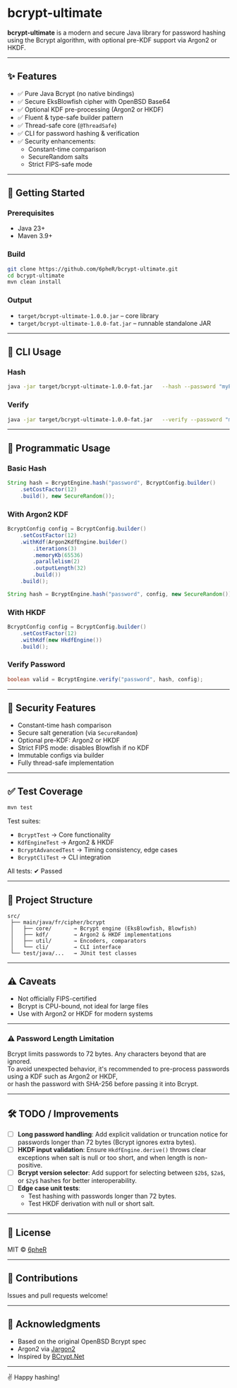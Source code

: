 # bcrypt-ultimate

**bcrypt-ultimate** is a modern and secure Java library for password hashing using the Bcrypt algorithm, with optional pre-KDF support via Argon2 or HKDF.

---

## ✨ Features

* ✅ Pure Java Bcrypt (no native bindings)
* ✅ Secure EksBlowfish cipher with OpenBSD Base64
* ✅ Optional KDF pre-processing (Argon2 or HKDF)
* ✅ Fluent & type-safe builder pattern
* ✅ Thread-safe core (`@ThreadSafe`)
* ✅ CLI for password hashing & verification
* ✅ Security enhancements:
  * Constant-time comparison
  * SecureRandom salts
  * Strict FIPS-safe mode

---

## 🚀 Getting Started

### Prerequisites

* Java 23+
* Maven 3.9+

### Build

```bash
git clone https://github.com/6pheR/bcrypt-ultimate.git
cd bcrypt-ultimate
mvn clean install
```

### Output

* `target/bcrypt-ultimate-1.0.0.jar` – core library
* `target/bcrypt-ultimate-1.0.0-fat.jar` – runnable standalone JAR

---

## 🔧 CLI Usage

### Hash

```bash
java -jar target/bcrypt-ultimate-1.0.0-fat.jar   --hash --password "myPassword123" --cost 12
```

### Verify

```bash
java -jar target/bcrypt-ultimate-1.0.0-fat.jar   --verify --password "myPassword123"   --hashvalue "$2b$12$...."
```

---

## 🧪 Programmatic Usage

### Basic Hash

```java
String hash = BcryptEngine.hash("password", BcryptConfig.builder()
    .setCostFactor(12)
    .build(), new SecureRandom());
```

### With Argon2 KDF

```java
BcryptConfig config = BcryptConfig.builder()
    .setCostFactor(12)
    .withKdf(Argon2KdfEngine.builder()
        .iterations(3)
        .memoryKb(65536)
        .parallelism(2)
        .outputLength(32)
        .build())
    .build();

String hash = BcryptEngine.hash("password", config, new SecureRandom());
```

### With HKDF

```java
BcryptConfig config = BcryptConfig.builder()
    .setCostFactor(12)
    .withKdf(new HkdfEngine())
    .build();
```

### Verify Password

```java
boolean valid = BcryptEngine.verify("password", hash, config);
```

---

## 🔐 Security Features

* Constant-time hash comparison
* Secure salt generation (via `SecureRandom`)
* Optional pre-KDF: Argon2 or HKDF
* Strict FIPS mode: disables Blowfish if no KDF
* Immutable configs via builder
* Fully thread-safe implementation

---

## ✅ Test Coverage

```bash
mvn test
```

Test suites:

- `BcryptTest` → Core functionality
- `KdfEngineTest` → Argon2 & HKDF
- `BcryptAdvancedTest` → Timing consistency, edge cases
- `BcryptCliTest` → CLI integration

All tests: ✔ Passed

---

## 📁 Project Structure

```text
src/
 ├── main/java/fr/cipher/bcrypt
 │   ├── core/       → Bcrypt engine (EksBlowfish, Blowfish)
 │   ├── kdf/        → Argon2 & HKDF implementations
 │   ├── util/       → Encoders, comparators
 │   └── cli/        → CLI interface
 └── test/java/...   → JUnit test classes
```

---

## ⚠ Caveats

* Not officially FIPS-certified
* Bcrypt is CPU-bound, not ideal for large files
* Use with Argon2 or HKDF for modern systems

---

### ⚠️ Password Length Limitation

Bcrypt limits passwords to 72 bytes. Any characters beyond that are ignored.  
To avoid unexpected behavior, it's recommended to pre-process passwords using a KDF such as Argon2 or HKDF,  
or hash the password with SHA-256 before passing it into Bcrypt.

---

## 🛠️ TODO / Improvements

- [ ] **Long password handling**: Add explicit validation or truncation notice for passwords longer than 72 bytes (Bcrypt ignores extra bytes).
- [ ] **HKDF input validation**: Ensure `HkdfEngine.derive()` throws clear exceptions when salt is null or too short, and when length is non-positive.
- [ ] **Bcrypt version selector**: Add support for selecting between `$2b$`, `$2a$`, or `$2y$` hashes for better interoperability.
- [ ] **Edge case unit tests**:
  - Test hashing with passwords longer than 72 bytes.
  - Test HKDF derivation with null or short salt.

---

## 📄 License

MIT © [6pheR](https://github.com/6pheR)

---

## 🤝 Contributions

Issues and pull requests welcome!

---

## 🙌 Acknowledgments

* Based on the original OpenBSD Bcrypt spec
* Argon2 via [Jargon2](https://github.com/kosprov/jargon2-api)
* Inspired by [BCrypt.Net](https://github.com/BcryptNet/bcrypt.net)

---

✌️ Happy hashing!
